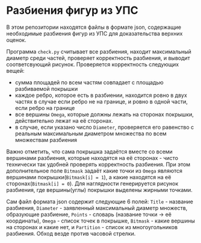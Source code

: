 # Разбиения фигур из УПС
В этом репозитории находятся файлы в формате json, содержащие необходимые разбиения фигур из УПС для доказательства верхних оценок.

Программа `check.py` считывает все разбиения, находит максимальный диаметр среди частей, проверяет корректность разбиения, и выводит соответсвующий рисунок. Проверяется корректность следующих вещей:
 - сумма площадей по всем частям совпадает с площадью разбиваемой покрышки
 - каждое ребро, которое есть в разбиении, находится ровно в двух частях в случае если ребро не на границе, и ровно в одной части, если ребро на границе
 - все вершины `Omega`, которые должны лежать на сторонах покрышки, действительно лежат на её сторонах.
 - в случае, если указано число `Diameter`, проверяется его равенство с реальным максимальным диаметром множества по всем множествам разбиения

Важно отметить, что сама покрышка задаётся вместе со всеми вершинами разбиения, которые находятся на её сторонах - чисто технически так удобней проверять корректность разбиения. При этом дополнительное поле `Bitmask` задаёт какие точки из `Omega` являются вершинами покрышки(`Bitmask[i] = 1`), а какие находятся на её сторонах(`Bitmask[i] = 0`). Для наглядности генерируется рисунок разбиения, где вершины(углы) покрышки выделены жирными точками.

Сам файл формата json содержит следующие 6 полей: `Title` - название разбиения, `Diameter` - заявленный максимальный диаметр множеств, образующие разбиение, `Points` - словарь (название точки -> её координаты), `Omega` - список точек в покрышке, `Bitmask` - какие вершины на сторонах и какие нет, и `Partition` - список из многоугольников разбиения. Обход везде против часовой стрелки.
